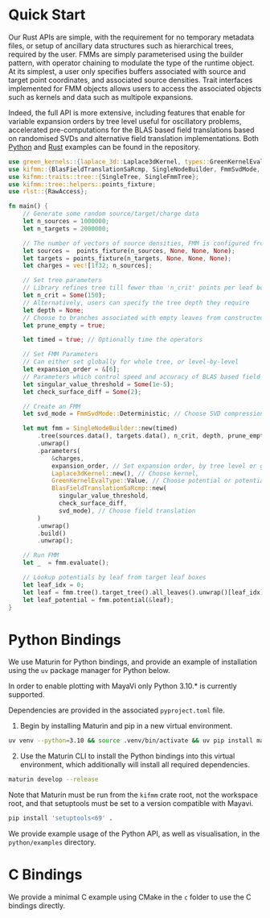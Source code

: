 # Quick Start

Our Rust APIs are simple, with the requirement for no temporary metadata files, or setup of ancillary data structures such as hierarchical trees, required by the user. FMMs are simply parameterised using the builder pattern, with operator chaining to modulate the type of the runtime object. At its simplest, a user only specifies buffers associated with source and target point coordinates, and associated source densities. Trait interfaces implemented for FMM objects allows users to access the associated objects such as kernels and data such as multipole expansions.

Indeed, the full API is more extensive, including features that enable for variable expansion orders by tree level useful for oscillatory problems, accelerated pre-computations for the BLAS based field translations based on randomised SVDs and alternative field translation implementations. Both [Python](https://github.com/bempp/kifmm/tree/main/kifmm/python/examples) and [Rust](https://github.com/bempp/kifmm/tree/main/kifmm/examples) examples can be found in the repository.


```rust
use green_kernels::{laplace_3d::Laplace3dKernel, types::GreenKernelEvalType};
use kifmm::{BlasFieldTranslationSaRcmp, SingleNodeBuilder, FmmSvdMode, DataAccess, Evaluate,};
use kifmm::traits::tree::{SingleTree, SingleFmmTree};
use kifmm::tree::helpers::points_fixture;
use rlst::{RawAccess};

fn main() {
    // Generate some random source/target/charge data
    let n_sources = 1000000;
    let n_targets = 2000000;

    // The number of vectors of source densities, FMM is configured from data
    let sources =  points_fixture(n_sources, None, None, None);
    let targets = points_fixture(n_targets, None, None, None);
    let charges = vec![1f32; n_sources];

    // Set tree parameters
    // Library refines tree till fewer than 'n_crit' points per leaf box
    let n_crit = Some(150);
    // Alternatively, users can specify the tree depth they require
    let depth = None;
    // Choose to branches associated with empty leaves from constructed tree
    let prune_empty = true;

    let timed = true; // Optionally time the operators

    // Set FMM Parameters
    // Can either set globally for whole tree, or level-by-level
    let expansion_order = &[6];
    // Parameters which control speed and accuracy of BLAS based field translation
    let singular_value_threshold = Some(1e-5);
    let check_surface_diff = Some(2);

    // Create an FMM
    let svd_mode = FmmSvdMode::Deterministic; // Choose SVD compression mode, random or deterministic

    let mut fmm = SingleNodeBuilder::new(timed)
        .tree(sources.data(), targets.data(), n_crit, depth, prune_empty) // Create tree
        .unwrap()
        .parameters(
            &charges,
            expansion_order, // Set expansion order, by tree level or globally
            Laplace3dKernel::new(), // Choose kernel,
            GreenKernelEvalType::Value, // Choose potential or potential + deriv evaluation
            BlasFieldTranslationSaRcmp::new(
              singular_value_threshold,
              check_surface_diff,
              svd_mode), // Choose field translation
        )
        .unwrap()
        .build()
        .unwrap();

    // Run FMM
    let _  = fmm.evaluate();

    // Lookup potentials by leaf from target leaf boxes
    let leaf_idx = 0;
    let leaf = fmm.tree().target_tree().all_leaves().unwrap()[leaf_idx];
    let leaf_potential = fmm.potential(&leaf);
}
```

# Python Bindings

We use Maturin for Python bindings, and provide an example of installation using the `uv` package manager for Python below.

In order to enable plotting with MayaVi only Python 3.10.* is currently supported.

Dependencies are provided in the associated `pyproject.toml` file.

1. Begin by installing Maturin and pip in a new virtual environment.

```bash
uv venv --python=3.10 && source .venv/bin/activate && uv pip install maturin pip
```

2. Use the Maturin CLI to install the Python bindings into this virtual environment, which additionally will install all required dependencies.

```bash
maturin develop --release
```

Note that Maturin must be run from the `kifmm` crate root, not the workspace root, and that setuptools must be set to a version compatible with Mayavi.

```bash
pip install 'setuptools<69' .
```

We provide example usage of the Python API, as well as visualisation, in the `python/examples` directory.

# C Bindings

We provide a minimal C example using CMake in the `c` folder to use the C bindings directly.
